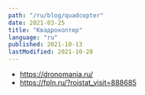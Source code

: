 ```yaml
---
path: "/ru/blog/quadcopter"
date: 2021-03-25
title: "Квадрокоптер"
language: "ru"
published: 2021-10-13
lastModified: 2021-10-28
---
```


- https://dronomania.ru/
- https://fpln.ru/?roistat_visit=888685